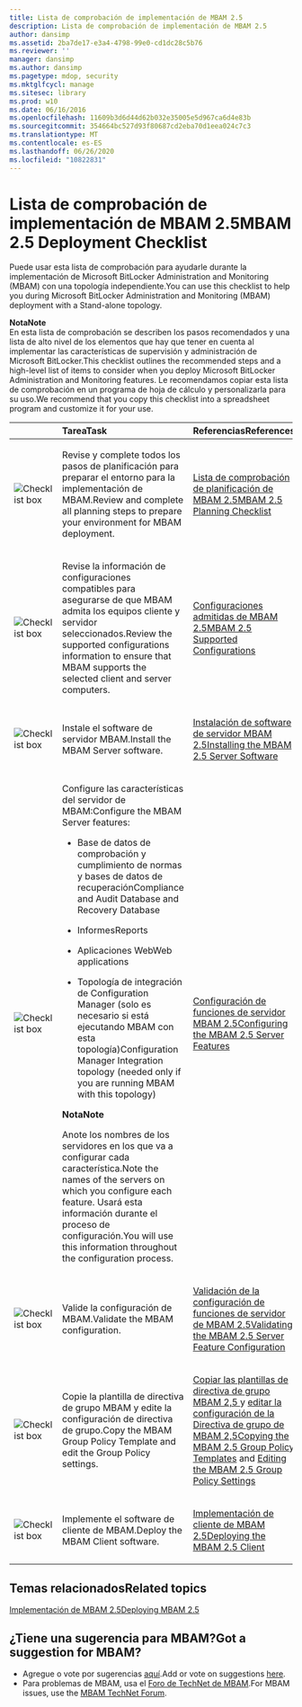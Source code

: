 ```yaml
---
title: Lista de comprobación de implementación de MBAM 2.5
description: Lista de comprobación de implementación de MBAM 2.5
author: dansimp
ms.assetid: 2ba7de17-e3a4-4798-99e0-cd1dc28c5b76
ms.reviewer: ''
manager: dansimp
ms.author: dansimp
ms.pagetype: mdop, security
ms.mktglfcycl: manage
ms.sitesec: library
ms.prod: w10
ms.date: 06/16/2016
ms.openlocfilehash: 11609b3d6d44d62b032e35005e5d967ca6d4e83b
ms.sourcegitcommit: 354664bc527d93f80687cd2eba70d1eea024c7c3
ms.translationtype: MT
ms.contentlocale: es-ES
ms.lasthandoff: 06/26/2020
ms.locfileid: "10822831"
---
```

# <span data-ttu-id="2aff3-103">Lista de comprobación de implementación de MBAM 2.5</span><span class="sxs-lookup"><span data-stu-id="2aff3-103">MBAM 2.5 Deployment Checklist</span></span>


<span data-ttu-id="2aff3-104">Puede usar esta lista de comprobación para ayudarle durante la implementación de Microsoft BitLocker Administration and Monitoring (MBAM) con una topología independiente.</span><span class="sxs-lookup"><span data-stu-id="2aff3-104">You can use this checklist to help you during Microsoft BitLocker Administration and Monitoring (MBAM) deployment with a Stand-alone topology.</span></span>

**<span data-ttu-id="2aff3-105">Nota</span><span class="sxs-lookup"><span data-stu-id="2aff3-105">Note</span></span>**  
<span data-ttu-id="2aff3-106">En esta lista de comprobación se describen los pasos recomendados y una lista de alto nivel de los elementos que hay que tener en cuenta al implementar las características de supervisión y administración de Microsoft BitLocker.</span><span class="sxs-lookup"><span data-stu-id="2aff3-106">This checklist outlines the recommended steps and a high-level list of items to consider when you deploy Microsoft BitLocker Administration and Monitoring features.</span></span> <span data-ttu-id="2aff3-107">Le recomendamos copiar esta lista de comprobación en un programa de hoja de cálculo y personalizarla para su uso.</span><span class="sxs-lookup"><span data-stu-id="2aff3-107">We recommend that you copy this checklist into a spreadsheet program and customize it for your use.</span></span>



<table>
<colgroup>
<col width="25%" />
<col width="25%" />
<col width="25%" />
<col width="25%" />
</colgroup>
<thead>
<tr class="header">
<th align="left"></th>
<th align="left"><span data-ttu-id="2aff3-108">Tarea</span><span class="sxs-lookup"><span data-stu-id="2aff3-108">Task</span></span></th>
<th align="left"><span data-ttu-id="2aff3-109">Referencias</span><span class="sxs-lookup"><span data-stu-id="2aff3-109">References</span></span></th>
<th align="left"><span data-ttu-id="2aff3-110">Notas</span><span class="sxs-lookup"><span data-stu-id="2aff3-110">Notes</span></span></th>
</tr>
</thead>
<tbody>
<tr class="odd">
<td align="left"><img src="images/checklistbox.gif" alt="Checklist box" /></td>
<td align="left"><p><span data-ttu-id="2aff3-111">Revise y complete todos los pasos de planificación para preparar el entorno para la implementación de MBAM.</span><span class="sxs-lookup"><span data-stu-id="2aff3-111">Review and complete all planning steps to prepare your environment for MBAM deployment.</span></span></p></td>
<td align="left"><p><a href="mbam-25-planning-checklist.md" data-raw-source="[MBAM 2.5 Planning Checklist](mbam-25-planning-checklist.md)"><span data-ttu-id="2aff3-112">Lista de comprobación de planificación de MBAM 2.5</span><span class="sxs-lookup"><span data-stu-id="2aff3-112">MBAM 2.5 Planning Checklist</span></span></a></p></td>
<td align="left"><p></p></td>
</tr>
<tr class="even">
<td align="left"><img src="images/checklistbox.gif" alt="Checklist box" /></td>
<td align="left"><p><span data-ttu-id="2aff3-113">Revise la información de configuraciones compatibles para asegurarse de que MBAM admita los equipos cliente y servidor seleccionados.</span><span class="sxs-lookup"><span data-stu-id="2aff3-113">Review the supported configurations information to ensure that MBAM supports the selected client and server computers.</span></span></p></td>
<td align="left"><p><a href="mbam-25-supported-configurations.md" data-raw-source="[MBAM 2.5 Supported Configurations](mbam-25-supported-configurations.md)"><span data-ttu-id="2aff3-114">Configuraciones admitidas de MBAM 2.5</span><span class="sxs-lookup"><span data-stu-id="2aff3-114">MBAM 2.5 Supported Configurations</span></span></a></p></td>
<td align="left"><p></p></td>
</tr>
<tr class="odd">
<td align="left"><img src="images/checklistbox.gif" alt="Checklist box" /></td>
<td align="left"><p><span data-ttu-id="2aff3-115">Instale el software de servidor MBAM.</span><span class="sxs-lookup"><span data-stu-id="2aff3-115">Install the MBAM Server software.</span></span></p></td>
<td align="left"><p><a href="installing-the-mbam-25-server-software.md" data-raw-source="[Installing the MBAM 2.5 Server Software](installing-the-mbam-25-server-software.md)"><span data-ttu-id="2aff3-116">Instalación de software de servidor MBAM 2.5</span><span class="sxs-lookup"><span data-stu-id="2aff3-116">Installing the MBAM 2.5 Server Software</span></span></a></p></td>
<td align="left"><p></p></td>
</tr>
<tr class="even">
<td align="left"><img src="images/checklistbox.gif" alt="Checklist box" /></td>
<td align="left"><p><span data-ttu-id="2aff3-117">Configure las características del servidor de MBAM:</span><span class="sxs-lookup"><span data-stu-id="2aff3-117">Configure the MBAM Server features:</span></span></p>
<ul>
<li><p><span data-ttu-id="2aff3-118">Base de datos de comprobación y cumplimiento de normas y bases de datos de recuperación</span><span class="sxs-lookup"><span data-stu-id="2aff3-118">Compliance and Audit Database and Recovery Database</span></span></p></li>
<li><p><span data-ttu-id="2aff3-119">Informes</span><span class="sxs-lookup"><span data-stu-id="2aff3-119">Reports</span></span></p></li>
<li><p><span data-ttu-id="2aff3-120">Aplicaciones Web</span><span class="sxs-lookup"><span data-stu-id="2aff3-120">Web applications</span></span></p></li>
<li><p><span data-ttu-id="2aff3-121">Topología de integración de Configuration Manager (solo es necesario si está ejecutando MBAM con esta topología)</span><span class="sxs-lookup"><span data-stu-id="2aff3-121">Configuration Manager Integration topology (needed only if you are running MBAM with this topology)</span></span></p></li>
</ul>
<div class="alert">
<strong><span data-ttu-id="2aff3-122">Nota</span><span class="sxs-lookup"><span data-stu-id="2aff3-122">Note</span></span></strong><br/><p><span data-ttu-id="2aff3-123">Anote los nombres de los servidores en los que va a configurar cada característica.</span><span class="sxs-lookup"><span data-stu-id="2aff3-123">Note the names of the servers on which you configure each feature.</span></span> <span data-ttu-id="2aff3-124">Usará esta información durante el proceso de configuración.</span><span class="sxs-lookup"><span data-stu-id="2aff3-124">You will use this information throughout the configuration process.</span></span></p>
</div>
<div>

</div></td>
<td align="left"><p><a href="configuring-the-mbam-25-server-features.md" data-raw-source="[Configuring the MBAM 2.5 Server Features](configuring-the-mbam-25-server-features.md)"><span data-ttu-id="2aff3-125">Configuración de funciones de servidor MBAM 2.5</span><span class="sxs-lookup"><span data-stu-id="2aff3-125">Configuring the MBAM 2.5 Server Features</span></span></a></p></td>
<td align="left"><p></p></td>
</tr>
<tr class="odd">
<td align="left"><img src="images/checklistbox.gif" alt="Checklist box" /></td>
<td align="left"><p><span data-ttu-id="2aff3-126">Valide la configuración de MBAM.</span><span class="sxs-lookup"><span data-stu-id="2aff3-126">Validate the MBAM configuration.</span></span></p></td>
<td align="left"><p><a href="validating-the-mbam-25-server-feature-configuration.md" data-raw-source="[Validating the MBAM 2.5 Server Feature Configuration](validating-the-mbam-25-server-feature-configuration.md)"><span data-ttu-id="2aff3-127">Validación de la configuración de funciones de servidor de MBAM 2.5</span><span class="sxs-lookup"><span data-stu-id="2aff3-127">Validating the MBAM 2.5 Server Feature Configuration</span></span></a></p></td>
<td align="left"><p></p></td>
</tr>
<tr class="even">
<td align="left"><img src="images/checklistbox.gif" alt="Checklist box" /></td>
<td align="left"><p><span data-ttu-id="2aff3-128">Copie la plantilla de directiva de grupo MBAM y edite la configuración de directiva de grupo.</span><span class="sxs-lookup"><span data-stu-id="2aff3-128">Copy the MBAM Group Policy Template and edit the Group Policy settings.</span></span></p></td>
<td align="left"><p><a href="copying-the-mbam-25-group-policy-templates.md" data-raw-source="[Copying the MBAM 2.5 Group Policy Templates](copying-the-mbam-25-group-policy-templates.md)"><span data-ttu-id="2aff3-129">Copiar las plantillas de directiva de grupo MBAM 2,5 </a> y <a href="editing-the-mbam-25-group-policy-settings.md" data-raw-source="[Editing the MBAM 2.5 Group Policy Settings](editing-the-mbam-25-group-policy-settings.md)"> editar la configuración de la Directiva de grupo de MBAM 2,5</span><span class="sxs-lookup"><span data-stu-id="2aff3-129">Copying the MBAM 2.5 Group Policy Templates</a> and <a href="editing-the-mbam-25-group-policy-settings.md" data-raw-source="[Editing the MBAM 2.5 Group Policy Settings](editing-the-mbam-25-group-policy-settings.md)">Editing the MBAM 2.5 Group Policy Settings</span></span></a></p></td>
<td align="left"><p></p></td>
</tr>
<tr class="odd">
<td align="left"><img src="images/checklistbox.gif" alt="Checklist box" /></td>
<td align="left"><p><span data-ttu-id="2aff3-130">Implemente el software de cliente de MBAM.</span><span class="sxs-lookup"><span data-stu-id="2aff3-130">Deploy the MBAM Client software.</span></span></p></td>
<td align="left"><p><a href="deploying-the-mbam-25-client.md" data-raw-source="[Deploying the MBAM 2.5 Client](deploying-the-mbam-25-client.md)"><span data-ttu-id="2aff3-131">Implementación de cliente de MBAM 2.5</span><span class="sxs-lookup"><span data-stu-id="2aff3-131">Deploying the MBAM 2.5 Client</span></span></a></p></td>
<td align="left"><p></p></td>
</tr>
</tbody>
</table>




## <span data-ttu-id="2aff3-132">Temas relacionados</span><span class="sxs-lookup"><span data-stu-id="2aff3-132">Related topics</span></span>


[<span data-ttu-id="2aff3-133">Implementación de MBAM 2.5</span><span class="sxs-lookup"><span data-stu-id="2aff3-133">Deploying MBAM 2.5</span></span>](deploying-mbam-25.md)




## <span data-ttu-id="2aff3-134">¿Tiene una sugerencia para MBAM?</span><span class="sxs-lookup"><span data-stu-id="2aff3-134">Got a suggestion for MBAM?</span></span>
- <span data-ttu-id="2aff3-135">Agregue o vote por sugerencias [aquí](http://mbam.uservoice.com/forums/268571-microsoft-bitlocker-administration-and-monitoring).</span><span class="sxs-lookup"><span data-stu-id="2aff3-135">Add or vote on suggestions [here](http://mbam.uservoice.com/forums/268571-microsoft-bitlocker-administration-and-monitoring).</span></span> 
- <span data-ttu-id="2aff3-136">Para problemas de MBAM, usa el [Foro de TechNet de MBAM](https://social.technet.microsoft.com/Forums/home?forum=mdopmbam).</span><span class="sxs-lookup"><span data-stu-id="2aff3-136">For MBAM issues, use the [MBAM TechNet Forum](https://social.technet.microsoft.com/Forums/home?forum=mdopmbam).</span></span>




